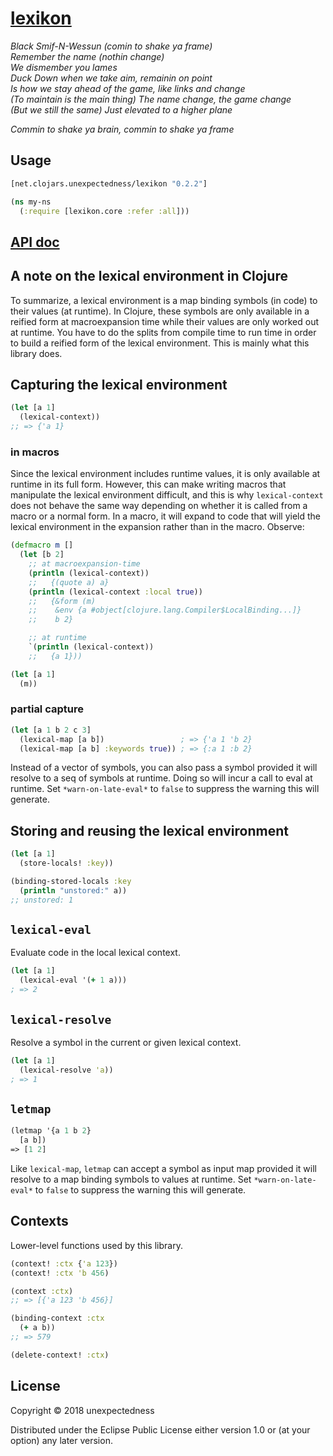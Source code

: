 # [lexikon](https://www.youtube.com/watch?v=ciEhswFOC3s)

*Black Smif-N-Wessun (comin to shake ya frame)*\
*Remember the name (nothin change)*\
*We dismember you lames*\
*Duck Down when we take aim, remainin on point*\
*Is how we stay ahead of the game, like links and change*\
*(To maintain is the main thing) The name change, the game change*\
*(But we still the same) Just elevated to a higher plane* 

*Commin to shake ya brain, commin to shake ya frame*

## Usage

```clojure
[net.clojars.unexpectedness/lexikon "0.2.2"]
```

```clojure
(ns my-ns
  (:require [lexikon.core :refer :all]))
```

## [API doc](https://unexpectedness.github.io/lexikon/)

## A note on the lexical environment in Clojure

To summarize, a lexical environment is a map binding symbols (in code) to their values (at runtime). In Clojure, these symbols are only available in a reified form at macroexpansion time while their values are only worked out at runtime. You have to do the splits from compile time to run time in order to build a reified form of the lexical environment. This is mainly what this library does.

## Capturing the lexical environment

```clojure
(let [a 1]
  (lexical-context))
;; => {'a 1}
```

### in macros

Since the lexical environment includes runtime values, it is only available at runtime in its full form. However, this can make writing macros that manipulate the lexical environment difficult, and this is why `lexical-context` does not behave the same way depending on whether it is called from a macro or a normal form. In a macro, it will expand to code that will yield the lexical environment in the expansion rather than in the macro. Observe:

```clojure
(defmacro m []
  (let [b 2]
    ;; at macroexpansion-time
    (println (lexical-context))
    ;;   {(quote a) a}
    (println (lexical-context :local true))
    ;;   {&form (m)
    ;;    &env {a #object[clojure.lang.Compiler$LocalBinding...]}
    ;;    b 2}

    ;; at runtime
    `(println (lexical-context))
    ;;   {a 1}))

(let [a 1]
  (m))
```

### partial capture

```clojure
(let [a 1 b 2 c 3]
  (lexical-map [a b])                 ; => {'a 1 'b 2}
  (lexical-map [a b] :keywords true)) ; => {:a 1 :b 2}
```

Instead of a vector of symbols, you can also pass a symbol provided it will resolve to a seq of symbols at runtime. Doing so will incur a call to eval at runtime. Set `*warn-on-late-eval*` to `false` to suppress the warning this will generate.

## Storing and reusing the lexical environment

```clojure
(let [a 1]
  (store-locals! :key))

(binding-stored-locals :key
  (println "unstored:" a))
;; unstored: 1
```

## `lexical-eval`

Evaluate code in the local lexical context.

```clojure
(let [a 1]
  (lexical-eval '(+ 1 a)))
; => 2
```

## `lexical-resolve`

Resolve a symbol in the current or given lexical context.

```clojure
(let [a 1]
  (lexical-resolve 'a))
; => 1
```

## `letmap`

```clojure
(letmap '{a 1 b 2}
  [a b])
=> [1 2]
```

Like `lexical-map`, `letmap` can accept a symbol as input map provided it will resolve to a map binding symbols to values at runtime. Set `*warn-on-late-eval*` to `false` to suppress the warning this will generate.

## Contexts

Lower-level functions used by this library.

```clojure
(context! :ctx {'a 123})
(context! :ctx 'b 456)

(context :ctx)
;; => [{'a 123 'b 456}]

(binding-context :ctx
  (+ a b))
;; => 579

(delete-context! :ctx)
```

## License

Copyright © 2018 unexpectedness

Distributed under the Eclipse Public License either version 1.0 or (at
your option) any later version.
